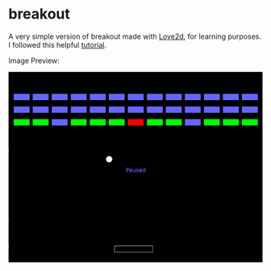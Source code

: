 # breakout

A very simple version of breakout made with [Love2d](https://love2d.org/wiki/Main_Page), for learning purposes.
I followed this helpful [tutorial](https://rvagamejams.com/learn2love/pages/02-11-breakout-part-1.html).

Image Preview:

![alt text](https://github.com/aim4/breakout/blob/master/breakout_preview.png "Breakout Preview")
